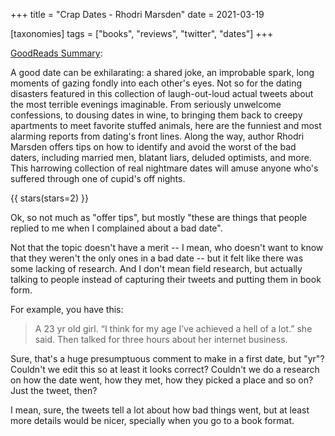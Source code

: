 +++
title = "Crap Dates - Rhodri Marsden"
date = 2021-03-19

[taxonomies]
tags = ["books", "reviews", "twitter", "dates"]
+++

[GoodReads Summary](https://www.goodreads.com/book/show/18152436-crap-dates):

A good date can be exhilarating: a shared joke, an improbable spark, long
moments of gazing fondly into each other's eyes. Not so for the dating disasters
featured in this collection of laugh-out-loud actual tweets about the most
terrible evenings imaginable. From seriously unwelcome confessions, to dousing
dates in wine, to bringing them back to creepy apartments to meet favorite
stuffed animals, here are the funniest and most alarming reports from dating's
front lines. Along the way, author Rhodri Marsden offers tips on how to identify
and avoid the worst of the bad daters, including married men, blatant liars,
deluded optimists, and more. This harrowing collection of real nightmare dates
will amuse anyone who's suffered through one of cupid's off nights.

<!-- more -->

{{ stars(stars=2) }}

Ok, so not much as "offer tips", but mostly "these are things that people
replied to me when I complained about a bad date".

Not that the topic doesn't have a merit -- I mean, who doesn't want to know that
they weren't the only ones in a bad date -- but it felt like there was some
lacking of research. And I don't mean field research, but actually talking to
people instead of capturing their tweets and putting them in book form.

For example, you have this:

> A 23 yr old girl. “I think for my age I’ve achieved a hell of a lot.” she
> said. Then talked for three hours about her internet business.

Sure, that's a huge presumptuous comment to make in a first date, but "yr"?
Couldn't we edit this so at least it looks correct? Couldn't we do a research on
how the date went, how they met, how they picked a place and so on? Just the
tweet, then?

I mean, sure, the tweets tell a lot about how bad things went, but at least more
details would be nicer, specially when you go to a book format.
